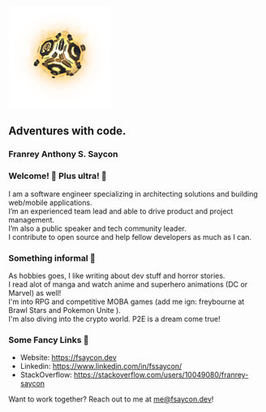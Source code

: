 <img src="./Cube.png" width="200px" height="200px" />

## Adventures with code.
### Franrey Anthony S. Saycon

### Welcome! 👋 Plus ultra! 👊
I am a software engineer specializing in architecting solutions and building web/mobile applications.<br />
I’m an experienced team lead and able to drive product and project management. <br />
I’m also a public speaker and tech community leader. <br />
I contribute to open source and help fellow developers as much as I can. <br />

### Something informal 🐔
As hobbies goes, I like writing about dev stuff and horror stories. <br />
I read alot of manga and watch anime and superhero animations (DC or Marvel) as well!<br />
I'm into RPG and competitive MOBA games (add me ign: freybourne at Brawl Stars and Pokemon Unite ). <br />
I'm also diving into the crypto world. P2E is a dream come true! <br />

### Some Fancy Links 🐲
- Website: https://fsaycon.dev
- Linkedin: https://www.linkedin.com/in/fssaycon/
- StackOverflow: https://stackoverflow.com/users/10049080/franrey-saycon

Want to work together? Reach out to me at me@fsaycon.dev!
